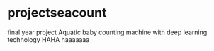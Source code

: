 # projectseacount
final year project 
Aquatic baby counting machine with deep learning technology
HAHA
haaaaaaa
